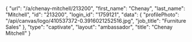 {
    "url": "\/a\/chenay-mitchell\/213200",
    "first_name": "Chenay",
    "last_name": "Mitchell",
    "id": "213200",
    "login_id": "1759121",
    "data": {
        "profilePhoto": "\/api\/canvas\/logo\/410537372-0.3916021252516.jpg",
        "job_title": "Furniture Sales"
    },
    "type": "captivate",
    "layout": "ambassador",
    "title": "Chenay Mitchell"
}